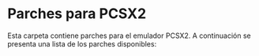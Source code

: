 # Parches para PCSX2

Esta carpeta contiene parches para el emulador PCSX2. A continuación se presenta una lista de los parches disponibles: